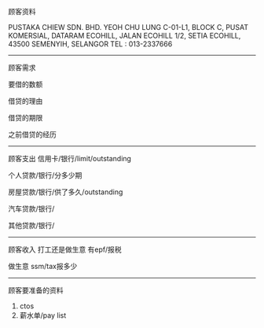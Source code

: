 顾客资料

PUSTAKA CHIEW SDN. BHD. YEOH CHU LUNG C-01-L1, BLOCK C, PUSAT KOMERSIAL, DATARAM ECOHILL, JALAN ECOHILL 1/2, SETIA ECOHILL, 43500 SEMENYIH, SELANGOR TEL : 013-2337666

-----------------
顾客需求


要借的数额

借贷的理由

借贷的期限

之前借贷的经历


--------------
顾客支出
信用卡/银行/limit/outstanding


个人贷款/银行/分多少期

房屋贷款/银行/供了多久/outstanding

汽车贷款/银行/


其他贷款/银行/

-----------
顾客收入
打工还是做生意
有epf/报税

做生意 ssm/tax报多少

-------
顾客要准备的资料
1. ctos
2. 薪水单/pay list




